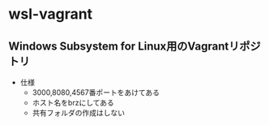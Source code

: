 # wsl-vagrant

## Windows Subsystem for Linux用のVagrantリポジトリ
- 仕様
  - 3000,8080,4567番ポートをあけてある
  - ホスト名をbrzにしてある
  - 共有フォルダの作成はしない
